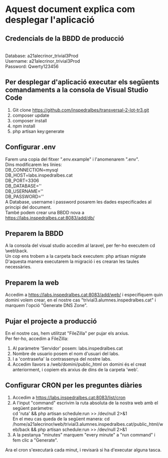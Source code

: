 # Aquest document explica com desplegar l'aplicació

## Credencials de la BBDD de producció 
<br>Database: a21alecrinor_trivial3Prod
<br>Username: a21alecrinor_trivial3Prod
<br>Password: Qwerty123456

## Per desplegar d'aplicació executar els següents comandaments a la consola de Visual Studio Code
1. Git clone https://github.com/inspedralbes/transversal-2-lot-tr3.git
2. composer update
3. composer install
4. npm install
5. php artisan key:generate

## Configurar .env
Farem una copia del fitxer ".env.example" i l'anomenarem ".env".
<br>Dins modificarem les línies:
<br>DB_CONNECTION=mysql
<br>DB_HOST=labs.inspedralbes.cat
<br>DB_PORT=3306
<br>DB_DATABASE=''
<br>DB_USERNAME=''
<br>DB_PASSWORD=''
<br>A Database, username i password posarem les dades especifícades al principi del document. 
<br>També podem crear una BBDD nova a https://labs.inspedralbes.cat:8083/add/db/ 

## Preparem la BBDD
A la consola del visual studio accedim al laravel, per fer-ho executem cd \web\back.
<br>Un cop ens trobem a la carpeta back executem: php artisan migrate
<br>D'aquesta manera executarem la migració i es crearan les taules necessàries.

## Preparem la web
Accedim a https://labs.inspedralbes.cat:8083/add/web/ i especifiquem quin domini volem crear, en el nostre cas "trivial3.alumnes.inspedralbes.cat" i marquem l'opció "Generate DNS Zone".

## Pujar el projecte a producció
En el nostre cas, hem utilitzat "FileZilla" per pujar els arxius.
<br>Per fer-ho, accedim a FileZilla:
1. Al paràmetre 'Servidor' posem: labs.inspedralbes.cat
2. Nombre de usuario posem el nom d'usuari del labs. 
3. I a 'contraseña' la contrassenya del nostre labs.
4. Accedim llavors a /web/domini/public_html on domini és el creat anteriorment, i copiem els arxius de dins de la carpeta 'web'.

## Configurar CRON per les preguntes diàries
1. Accedim a https://labs.inspedralbes.cat:8083/list/cron
2. A l'input "command" escrivim la ruta absoluta de la nostra web amb el següent paràmetre:
    <br>cd 'ruta' && php artisan schedule:run >> /dev/null 2>&1
<br>En el meu cas queda de la següent manera: cd /home/a21alecrinor/web/trivial3.alumnes.inspedralbes.cat/public_html/web/back && php artisan schedule:run >> /dev/null 2>&1
3. A la pestanya "minutes" marquem "every minute" a "run command" i fem clic a "Generate".

Ara el cron s'executarà cada minut, i revisarà si ha d'executar alguna tasca.